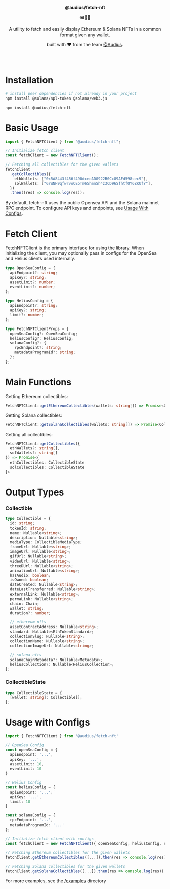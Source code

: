 <p align="center">
  <p align="center">
    <b>@audius/fetch-nft</b>
  </p>
  <p align="center">
    🖼🎑🌠
  </p>
  <p align="center">
    A utility to fetch and easily display Ethereum & Solana NFTs in a common format given any wallet.
  </p>
  <p align="center">
    built with ❤️ from the team <a href="https://audius.org">@Audius</a>.
  </p>
</p>

<br/>
<br/>

# Installation

```bash
# install peer dependencies if not already in your project
npm install @solana/spl-token @solana/web3.js

npm install @audius/fetch-nft
```

# Basic Usage

```ts
import { FetchNFTClient } from "@audius/fetch-nft";

// Initialize fetch client
const fetchClient = new FetchNFTClient();

// Fetching all collectibles for the given wallets
fetchClient
  .getCollectibles({
    ethWallets: ["0x5A8443f456f490dceeAD0922B0Cc89AFd598cec9"],
    solWallets: ["GrWNH9qfwrvoCEoTm65hmnSh4z3CD96SfhtfQY6ZKUfY"],
  })
  .then((res) => console.log(res));
```

By default, fetch-nft uses the public Opensea API and the Solana mainnet RPC endpoint. To configure API keys and endpoints, see [Usage With Configs](#usage-with-configs).

# Fetch Client

FetchNFTClient is the primary interface for using the library. When initializing the client, you may optionally pass in configs for the OpenSea and Helius clients used internally.

```ts
type OpenSeaConfig = {
  apiEndpoint?: string;
  apiKey?: string;
  assetLimit?: number;
  eventLimit?: number;
};

type HeliusConfig = {
  apiEndpoint?: string;
  apiKey?: string;
  limit?: number;
};

type FetchNFTClientProps = {
  openSeaConfig?: OpenSeaConfig;
  heliusConfig?: HeliusConfig;
  solanaConfig?: {
    rpcEndpoint?: string;
    metadataProgramId?: string;
  };
};
```

# Main Functions

Getting Ethereum collectibles:

```ts
FetchNFTClient::getEthereumCollectibles(wallets: string[]) => Promise<CollectibleState>
```

Getting Solana collectibles:

```ts
FetchNFTClient::getSolanaCollectibles(wallets: string[]) => Promise<CollectibleState>
```

Getting all collectibles:

```ts
FetchNFTClient::getCollectibles({
  ethWallets?: string[],
  solWallets?: string[]
}) => Promise<{
  ethCollectibles: CollectibleState
  solCollectibles: CollectibleState
}>
```

# Output Types

### Collectible

```ts
type Collectible = {
  id: string;
  tokenId: string;
  name: Nullable<string>;
  description: Nullable<string>;
  mediaType: CollectibleMediaType;
  frameUrl: Nullable<string>;
  imageUrl: Nullable<string>;
  gifUrl: Nullable<string>;
  videoUrl: Nullable<string>;
  threeDUrl: Nullable<string>;
  animationUrl: Nullable<string>;
  hasAudio: boolean;
  isOwned: boolean;
  dateCreated: Nullable<string>;
  dateLastTransferred: Nullable<string>;
  externalLink: Nullable<string>;
  permaLink: Nullable<string>;
  chain: Chain;
  wallet: string;
  duration?: number;

  // ethereum nfts
  assetContractAddress: Nullable<string>;
  standard: Nullable<EthTokenStandard>;
  collectionSlug: Nullable<string>;
  collectionName: Nullable<string>;
  collectionImageUrl: Nullable<string>;

  // solana nfts
  solanaChainMetadata?: Nullable<Metadata>;
  heliusCollection?: Nullable<HeliusCollection>;
};
```

### CollectibleState

```ts
type CollectibleState = {
  [wallet: string]: Collectible[];
};
```

# Usage with Configs

```ts
import { FetchNFTClient } from '@audius/fetch-nft'

// OpenSea Config
const openSeaConfig = {
  apiEndpoint: '...',
  apiKey: '...',
  assetLimit: 10,
  eventLimit: 10
}

// Helius Config
const heliusConfig = {
  apiEndpoint: '...';
  apiKey: '...',
  limit: 10
}

const solanaConfig = {
  rpcEndpoint: '...',
  metadataProgramId: '...'
};

// Initialize fetch client with configs
const fetchClient = new FetchNFTClient({ openSeaConfig, heliusConfig, solanaConfig })

// Fetching Ethereum collectibles for the given wallets
fetchClient.getEthereumCollectibles([...]).then(res => console.log(res))

// Fetching Solana collectibles for the given wallets
fetchClient.getSolanaCollectibles([...]).then(res => console.log(res))
```

For more examples, see the [/examples](/examples) directory
